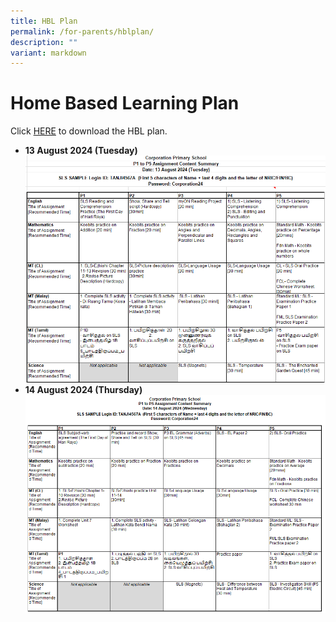 ```yaml
---
title: HBL Plan
permalink: /for-parents/hblplan/
description: ""
variant: markdown
---
```

Home Based Learning Plan
==================
Click [HERE](/files/For%20Parents/HBL%20Plan/HBL_on_PSLE_Oral_Days_2024__Level_Assignment.pdf) to download the HBL plan.
**<br>**
* **13 August 2024 (Tuesday)**
![](/images/For%20Parents/HBL%20Plan/HBL_13_AUG_2024_.png)
**<br>**
* **14 August 2024  (Thursday)**
![](/images/For%20Parents/HBL%20Plan/HBL_14_AUG_2024_.png)